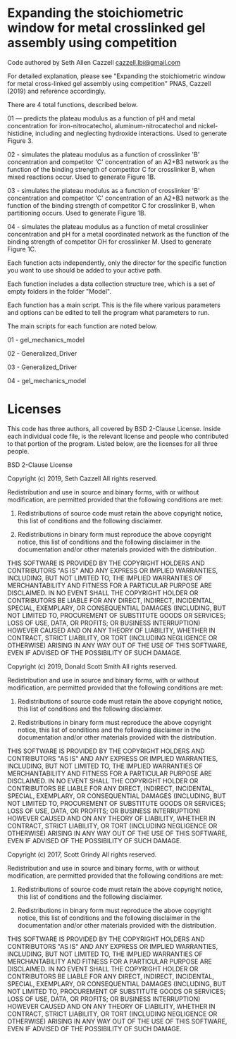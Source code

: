 # Expanding the stoichiometric window for metal crosslinked gel assembly using competition
 
Code authored by Seth Allen Cazzell
cazzell.lbi@gmail.com

For detailed explanation, please see
"Expanding the stoichiometric window for metal cross-linked gel assembly using competition" PNAS, Cazzell (2019)
and reference accordingly.

There are 4 total functions, described below.

01 — predicts the plateau modulus as a function of pH and metal concentration for iron-nitrocatechol, aluminum-nitrocatechol and nickel-histidine, including and neglecting hydroxide interactions. Used to generate Figure 3.

02 - simulates the plateau modulus as a function of crosslinker 'B' concentration and competitor 'C' concentration of an A2+B3 network as the function of the binding strength of competitor C for crosslinker B, when mixed reactions occur. Used to generate Figure 1B.

03 - simulates the plateau modulus as a function of crosslinker 'B' concentration and competitor 'C' concentration of an A2+B3 network as the function of the binding strength of competitor C for crosslinker B, when partitioning occurs. Used to generate Figure 1B.

04 - simulates the plateau modulus as a function of metal crosslinker concentration and pH for a metal coordinated network as the function of the binding strength of competitor OH for crosslinker M. Used to generate Figure 1C.

Each function acts independently, only the director for the specific function you want to use should be added to your active path.

Each function includes a data collection structure tree, which is a set of empty folders in the folder "Model".

Each function has a main script. This is the file where various parameters and options can be edited to tell the program what parameters to run.

The main scripts for each function are noted below.

01 - gel_mechanics_model

02 - Generalized_Driver

03 - Generalized_Driver

04 - gel_mechanics_model

# Licenses

This code has three authors, all covered by BSD 2-Clause License. Inside each individual code file, is the relevant license and people who contributed to that portion of the program. Listed below, are the licenses for all three people.

BSD 2-Clause License

Copyright (c) 2019, Seth Cazzell
All rights reserved.

Redistribution and use in source and binary forms, with or without
modification, are permitted provided that the following conditions are met:

1. Redistributions of source code must retain the above copyright notice, this
   list of conditions and the following disclaimer.

2. Redistributions in binary form must reproduce the above copyright notice,
   this list of conditions and the following disclaimer in the documentation
   and/or other materials provided with the distribution.

THIS SOFTWARE IS PROVIDED BY THE COPYRIGHT HOLDERS AND CONTRIBUTORS "AS IS"
AND ANY EXPRESS OR IMPLIED WARRANTIES, INCLUDING, BUT NOT LIMITED TO, THE
IMPLIED WARRANTIES OF MERCHANTABILITY AND FITNESS FOR A PARTICULAR PURPOSE ARE
DISCLAIMED. IN NO EVENT SHALL THE COPYRIGHT HOLDER OR CONTRIBUTORS BE LIABLE
FOR ANY DIRECT, INDIRECT, INCIDENTAL, SPECIAL, EXEMPLARY, OR CONSEQUENTIAL
DAMAGES (INCLUDING, BUT NOT LIMITED TO, PROCUREMENT OF SUBSTITUTE GOODS OR
SERVICES; LOSS OF USE, DATA, OR PROFITS; OR BUSINESS INTERRUPTION) HOWEVER
CAUSED AND ON ANY THEORY OF LIABILITY, WHETHER IN CONTRACT, STRICT LIABILITY,
OR TORT (INCLUDING NEGLIGENCE OR OTHERWISE) ARISING IN ANY WAY OUT OF THE USE
OF THIS SOFTWARE, EVEN IF ADVISED OF THE POSSIBILITY OF SUCH DAMAGE.

Copyright (c) 2019, Donald Scott Smith
All rights reserved.

Redistribution and use in source and binary forms, with or without
modification, are permitted provided that the following conditions are met:

1. Redistributions of source code must retain the above copyright notice, this
   list of conditions and the following disclaimer.

2. Redistributions in binary form must reproduce the above copyright notice,
   this list of conditions and the following disclaimer in the documentation
   and/or other materials provided with the distribution.

THIS SOFTWARE IS PROVIDED BY THE COPYRIGHT HOLDERS AND CONTRIBUTORS "AS IS"
AND ANY EXPRESS OR IMPLIED WARRANTIES, INCLUDING, BUT NOT LIMITED TO, THE
IMPLIED WARRANTIES OF MERCHANTABILITY AND FITNESS FOR A PARTICULAR PURPOSE ARE
DISCLAIMED. IN NO EVENT SHALL THE COPYRIGHT HOLDER OR CONTRIBUTORS BE LIABLE
FOR ANY DIRECT, INDIRECT, INCIDENTAL, SPECIAL, EXEMPLARY, OR CONSEQUENTIAL
DAMAGES (INCLUDING, BUT NOT LIMITED TO, PROCUREMENT OF SUBSTITUTE GOODS OR
SERVICES; LOSS OF USE, DATA, OR PROFITS; OR BUSINESS INTERRUPTION) HOWEVER
CAUSED AND ON ANY THEORY OF LIABILITY, WHETHER IN CONTRACT, STRICT LIABILITY,
OR TORT (INCLUDING NEGLIGENCE OR OTHERWISE) ARISING IN ANY WAY OUT OF THE USE
OF THIS SOFTWARE, EVEN IF ADVISED OF THE POSSIBILITY OF SUCH DAMAGE.

Copyright (c) 2017, Scott Grindy
All rights reserved.

Redistribution and use in source and binary forms, with or without
modification, are permitted provided that the following conditions are met:

1. Redistributions of source code must retain the above copyright notice, this
   list of conditions and the following disclaimer.

2. Redistributions in binary form must reproduce the above copyright notice,
   this list of conditions and the following disclaimer in the documentation
   and/or other materials provided with the distribution.

THIS SOFTWARE IS PROVIDED BY THE COPYRIGHT HOLDERS AND CONTRIBUTORS "AS IS"
AND ANY EXPRESS OR IMPLIED WARRANTIES, INCLUDING, BUT NOT LIMITED TO, THE
IMPLIED WARRANTIES OF MERCHANTABILITY AND FITNESS FOR A PARTICULAR PURPOSE ARE
DISCLAIMED. IN NO EVENT SHALL THE COPYRIGHT HOLDER OR CONTRIBUTORS BE LIABLE
FOR ANY DIRECT, INDIRECT, INCIDENTAL, SPECIAL, EXEMPLARY, OR CONSEQUENTIAL
DAMAGES (INCLUDING, BUT NOT LIMITED TO, PROCUREMENT OF SUBSTITUTE GOODS OR
SERVICES; LOSS OF USE, DATA, OR PROFITS; OR BUSINESS INTERRUPTION) HOWEVER
CAUSED AND ON ANY THEORY OF LIABILITY, WHETHER IN CONTRACT, STRICT LIABILITY,
OR TORT (INCLUDING NEGLIGENCE OR OTHERWISE) ARISING IN ANY WAY OUT OF THE USE
OF THIS SOFTWARE, EVEN IF ADVISED OF THE POSSIBILITY OF SUCH DAMAGE.

